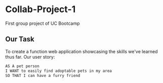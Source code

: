 # Collab-Project-1
First group project of UC Bootcamp

## Our Task
To create a function web application showcasing the skills we've learned thus far. Our user story:

```md
AS A pet person
I WANT to easily find adoptable pets in my area
SO THAT I can have a furry friend
```
